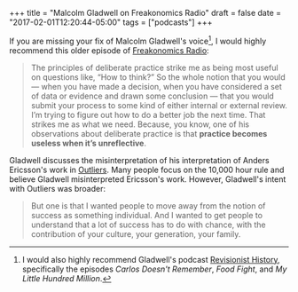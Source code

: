 +++
title = "Malcolm Gladwell on Freakonomics Radio"
draft = false
date = "2017-02-01T12:20:44-05:00"
tags = ["podcasts"]
+++

If you are missing your fix of Malcolm Gladwell's voice[^gladwell], I would highly recommend this older episode of [Freakonomics Radio](http://freakonomics.com/podcast/malcolm-gladwell/):

> The principles of deliberate practice strike me as being most useful on questions like, “How to think?” So the whole notion that you would — when you have made a decision, when you have considered a set of data or evidence and drawn some conclusion — that you would submit your process to some kind of either internal or external review. I’m trying to figure out how to do a better job the next time. That strikes me as what we need. Because, you know, one of his observations about deliberate practice is that **practice becomes useless when it’s unreflective**. 

Gladwell discusses the misinterpretation of his interpretation of Anders Ericsson's work in [Outliers](https://www.amazon.com/Outliers-Story-Success-Malcolm-Gladwell/dp/0316017930/). Many people focus on the 10,000 hour rule and believe Gladwell misinterpreted Ericsson's work. However, Gladwell's intent with Outliers was broader:

>But one is that I wanted people to move away from the notion of success as something individual. And I wanted to get people to understand that a lot of success has to do with chance, with the contribution of your culture, your generation, your family.

[^gladwell]: I would also highly recommend Gladwell's podcast [Revisionist History](http://revisionisthistory.com/about/), specifically the episodes *Carlos Doesn't Remember*, *Food Fight*, and *My Little Hundred Million*.


